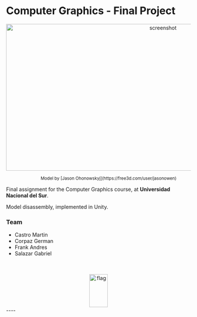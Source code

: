 #  Computer Graphics - Final Project  

<center>
	<img src="https://i.imgur.com/dJRBUUA.jpg" alt="screenshot" width="840" height="400">
	<p align="right"><sup>Model by [Jason Ohonowskyj](https://free3d.com/user/jasonowen)            </sup></p>
</center>

Final assignment for the Computer Graphics course, at **Universidad Nacional del Sur**.

Model disassembly, implemented in Unity.

### Team
* Castro Martin
* Corpaz German
* Frank Andres
* Salazar Gabriel

<br>
<br>
<center><img src="https://i.imgur.com/YWRzEZ7.png" alt="flag" width="50" height="90"></center>
----


